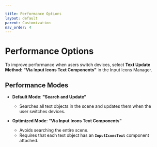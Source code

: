 ```yaml
---

title: Performance Options
layout: default
parent: Customization
nav_order: 4
---
```


# Performance Options

To improve performance when users switch devices, select **Text Update Method: "Via Input Icons Text Components"** in the Input Icons Manager.

## Performance Modes

- **Default Mode: "Search and Update"**
  - Searches all text objects in the scene and updates them when the user switches devices.
  
- **Optimized Mode: "Via Input Icons Text Components"**
  - Avoids searching the entire scene.
  - Requires that each text object has an **`InputIconsText`** component attached.
